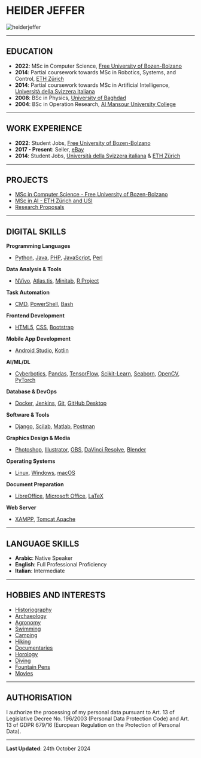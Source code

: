 # HEIDER JEFFER

<p style="text-align: justify;"><img alt="heiderjeffer" src="https://komarev.com/ghpvc/?username=heiderjeffer&amp;label=Profile%20views&amp;color=0e75b6&amp;style=flat" />&nbsp;</p>

---

<!---## PERSONAL INFORMATION
- **Name**: Heider Jeffer
- **Date of Birth**: 01/October/1986
- **Address**: Via Castel Weinegg 2, 39100, Bozen-Bolzano, Italy
- **E-mail**: [hheider.jeffer@gmail.com](mailto:hheider.jeffer@gmail.com)
- **Website**: [https://github.com/HeiderJeffer](https://github.com/HeiderJeffer)

---
-->
## EDUCATION

- **2022**: MSc in Computer Science, [Free University of Bozen-Bolzano](https://www.unibz.it/)
- **2014**: Partial coursework towards MSc in Robotics, Systems, and Control, [ETH Zürich](https://ethz.ch/en.html)
- **2014**: Partial coursework towards MSc in Artificial Intelligence, [Università della Svizzera italiana](https://www.usi.ch/en)
- **2008**: BSc in Physics, [University of Baghdad](https://en.uobaghdad.edu.iq/)
- **2004**: BSc in Operation Research, [Al Mansour University College](https://muc.edu.iq/en)

---

## WORK EXPERIENCE

- **2022**: Student Jobs, [Free University of Bozen-Bolzano](https://www.unibz.it/)
- **2017 - Present**: Seller, [eBay](https://www.ebay.it/usr/heidejeffe_0)
- **2014**: Student Jobs, [Università della Svizzera italiana](https://www.usi.ch/en) & [ETH Zürich](https://ethz.ch/en.html)

---

## PROJECTS

- [MSc in Computer Science - Free University of Bozen-Bolzano](https://github.com/HeiderJeffer?tab=repositories&q=UNIBZ&type=&language=&sort=)
- [MSc in AI - ETH Zürich and USI](https://github.com/HeiderJeffer?tab=repositories&q=MSc+in+AI+ETH+ZURICH+and+USI&type=&language=&sort=)
- [Research Proposals](https://github.com/HeiderJeffer?tab=repositories&q=rp&type=&language=&sort=)

---

## DIGITAL SKILLS

**Programming Languages**  
- [Python](https://www.python.org/), [Java](https://www.eclipse.org/), [PHP](https://www.phpmyadmin.net/), [JavaScript](https://www.w3schools.com/js/), [Perl](https://www.perl.org/)

**Data Analysis & Tools**  
- [NVivo](https://lumivero.com/products/nvivo/), [Atlas.tis](https://atlasti.com/), [Minitab](https://www.minitab.com/en-us/), [R Project](https://www.r-project.org/)

**Task Automation**  
- [CMD](https://learn.microsoft.com/en-us/windows-server/administration/windows-commands/cmd), [PowerShell](https://learn.microsoft.com/en-us/powershell/scripting/install/installing-powershell-on-windows?view=powershell-7.3), [Bash](https://www.gnu.org/software/bash/)

**Frontend Development**  
- [HTML5](https://www.w3schools.com/html/), [CSS](https://www.w3schools.com/css/), [Bootstrap](https://getbootstrap.com/)

**Mobile App Development**  
- [Android Studio](https://developer.android.com/studio), [Kotlin](https://kotlinlang.org/)

**AI/ML/DL**  
- [Cyberbotics](https://cyberbotics.com/), [Pandas](https://pandas.pydata.org/), [TensorFlow](https://www.tensorflow.org/), [Scikit-Learn](https://scikit-learn.org/stable/), [Seaborn](https://seaborn.pydata.org/), [OpenCV](https://opencv.org/), [PyTorch](https://pytorch.org/)

**Database & DevOps**  
- [Docker](https://www.docker.com/), [Jenkins](https://www.jenkins.io/), [Git](https://git-scm.com/), [GitHub Desktop](https://desktop.github.com/)

**Software & Tools**  
- [Django](https://www.djangoproject.com/), [Scilab](https://www.scilab.org/), [Matlab](https://www.mathworks.com/products/matlab.html), [Postman](https://www.postman.com/)

**Graphics Design & Media**  
- [Photoshop](https://www.adobe.com/products/photoshop.html), [Illustrator](https://www.adobe.com/products/illustrator.html#%3A~%3Atext%3DAdobe%20Illustrator%20is%20the%20industry%2Cfor%20Patterns%20or%20Global%20Edits), [OBS](https://obsproject.com/), [DaVinci Resolve](https://www.blackmagicdesign.com/products/davinciresolve), [Blender](https://www.blender.org/)

**Operating Systems**  
- [Linux](https://www.kernel.org/), [Windows](https://www.microsoft.com/en-us/windows), [macOS](https://support.apple.com/guide/mac-help/welcome/mac)

**Document Preparation**  
- [LibreOffice](https://www.libreoffice.org/), [Microsoft Office](https://www.office.com/), [LaTeX](https://www.overleaf.com/)

**Web Server**  
- [XAMPP](https://www.apachefriends.org/), [Tomcat Apache](https://tomcat.apache.org/)

---

## LANGUAGE SKILLS

- **Arabic**: Native Speaker
- **English**: Full Professional Proficiency
- **Italian**: Intermediate

---

## HOBBIES AND INTERESTS

- [Historiography](https://en.wikipedia.org/wiki/Historiography)
- [Archaeology](https://en.wikipedia.org/wiki/Archaeology)
- [Agronomy](https://en.wikipedia.org/wiki/Agronomy)
- [Swimming](https://en.wikipedia.org/wiki/Swimming)
- [Camping](https://en.wikipedia.org/wiki/Camping)
- [Hiking](https://en.wikipedia.org/wiki/Hiking)
- [Documentaries](https://en.wikipedia.org/wiki/Documentary_film)
- [Horology](https://en.wikipedia.org/wiki/Chronometry)
- [Diving](https://en.wikipedia.org/wiki/Underwater_diving)
- [Fountain Pens](https://en.wikipedia.org/wiki/Fountain_pen)
- [Movies](https://en.wikipedia.org/wiki/Film)

---

## AUTHORISATION

I authorize the processing of my personal data pursuant to Art. 13 of Legislative Decree No. 196/2003 (Personal Data Protection Code) and Art. 13 of GDPR 679/16 (European Regulation on the Protection of Personal Data).

---

**Last Updated**: 24th October 2024





<!--
<p>Welcome to the website of Heider Jeffer: Researcher| Developer| Software Engineer| Software Architect<br />
Artificial Intelligence| Machine Learning| Deep Learning| Simulation Modelation and Optimazition<br />
Human Computer Interaction| History Science| Archival Science| Digital Humanities| Media Technology<br />
Food Sciences| Nutrition| Public Health| Consumer Psychology| Human Behaviour| Sustainability| Social Science<br />
Climate Science| Environmental Science| Criminology</p>

<body>
<p><strong>EDUCATION</strong></p>

<ul>
	<li>2022 <a href="https://www.unibz.it/"><strong>Free University of Bozen-Bolzano</strong></a> - MSc in Computer Science.</li>
	<li>2014 <a href="https://ethz.ch/en.html"><strong>ETH Z&uuml;rich</strong></a> - MSc in Robotics, Systems and Control.</li>
	<li>2014 <a href="https://www.usi.ch/en"><strong>Universit&agrave; della Svizzera italiana</strong></a> - MSc in Artificial Intelligence.</li>
	<li>2008 <a href="https://en.uobaghdad.edu.iq/"><strong>University of Baghdad</strong></a> - BSc in Physics.</li>
	<li>2004 <a href="https://muc.edu.iq/en"><strong>Al Mansour University College</strong></a> - BSc in Operation Research.</li>
</ul>

<p><strong>WORK EXPERIENCE</strong></p>

<p>Student Jobs</p>

<ul>
	<li>2022 <a href="https://www.unibz.it/"><strong>Free University of Bozen-Bolzano</strong></a></li>
	<li>2014 <a href="https://ethz.ch/en.html"><strong>ETH Z&uuml;rich</strong></a></li>
	<li>2014 <a href="https://www.usi.ch/en"><strong>Universit&agrave; della Svizzera italiana</strong></a></li>
</ul>

<p>2017 Seller on <a href="https://www.ebay.it/usr/heidejeffe_0">eBay</a>:</p>

<ul>
	<li>High Quality Thinkpad XX30 Laptops</li>
	<li>Vintage Fountain Pen.</li>
	<li>Exquisite Antiques &amp; Elegant Home Decor - Antiques &ndash; Silver, Persian Old Carpets, and Glassware Vases.</li>
</ul>

<p><br />
<strong>Projects for MSc. in AI - ETH-Zurich and USI</strong></p>

<ol>
	<li><a href="https://github.com/HeiderJeffer/MSc.-ETH-Zurich-Universit-della-Svizzera-Italiana-Semantic-Web">Unraveling the Semantic Web: A Comprehensive Exploration</a>. Instructor: Dean Prof. <a href="https://www.inf.usi.ch/faculty/jazayeri/">Mehdi Jazayeri</a> - Assistant: Dr. <a href="https://people.idsia.ch/~nesic/CV/SasaNesic-CV.pdf">Sasa Nesic</a>. Design and Developed in Python by Heider Jeffer.</li>
	<li><a href="https://github.com/HeiderJeffer/MSc.-ETH-Zurich-and-UNIVERSIT-DELLA-SVIZZERA-ITALIANA-Intelligent-Information-Access/blob/main/README.md">Intelligent Information Access - Question Answering</a>.&nbsp; Instructor: Dean Prof. <a href="https://www.inf.usi.ch/faculty/jazayeri/">Mehdi Jazayeri</a>. Assistant: <a href="https://people.idsia.ch/~nesic/CV/SasaNesic-CV.pdf">Sasa Nesic</a> Instructor: Professor <a href="https://search.usi.ch/en/people/4f0dd874bbd63c00938825fae1843200/crestani-fabio">Fabio Crestani</a>. Assistant: Dr. Robert Gambera. Designed and Developed using Python by Author: Heider Jeffer.</li>
	<li><a href="https://github.com/HeiderJeffer/MSc.-ETH-Zurich-and-USI-Equilibrium-Analysis-in-Computational-Science/blob/main/README.md">Equilibrium Analysis in Computational Science</a>.&nbsp; Speaker: Heider Jeffer. Instructor: Dean Prof. <a href="https://www.inf.usi.ch/faculty/jazayeri/">Mehdi Jazayeri</a>. Assistant: Dr. <a href="https://people.idsia.ch/~nesic/CV/SasaNesic-CV.pdf">Sasa Nesic</a>. Designed and Developed using Python by Heider Jeffer.</li>
	<li><a href="https://github.com/HeiderJeffer/MSc-in-AI-ETH-USI-Abstract-Algebra">Exploring Abstract Algebra Concepts through Python: A Computational Approach</a>. Author: Heider Jeffer Instructor Dean Prof. <a href="https://www.inf.usi.ch/faculty/jazayeri/">Mehdi Jazayeri</a>. Assistant: Dr. <a href="https://people.idsia.ch/~nesic/CV/SasaNesic-CV.pdf">Sasa Nesic</a>. Designed and Developed using Python by Heider Jeffer.</li>
	<li><a href="https://github.com/HeiderJeffer/MSc.-in-AI-ETH-Zurich-and-USI-Simulation-Modulation-and-Optimization">Simulation, Modulation, and Optimization</a>. Author: Heider Jeffer. Instructor Dean Prof. <a href="https://www.inf.usi.ch/faculty/jazayeri/">Mehdi Jazayeri</a>. Assistant: Dr. <a href="https://people.idsia.ch/~nesic/CV/SasaNesic-CV.pdf">Sasa Nesic</a>. Designed and Developed using Python by Heider Jeffer.</li>
	<li><a href="https://github.com/HeiderJeffer/MSc.-in-AI-ETH-ZURICH-and-USI-Computational-Geometry">Computational Geometry</a>. Speaker: Prof. <a href="https://www.inf.usi.ch/faculty/papadopoulou/">Evanthia Papadopoulou</a> and Heider Jeffer. Instructor: Dean Prof. <a href="https://www.inf.usi.ch/faculty/jazayeri/">Mehdi Jazayeri</a>. Assistant: Dr. <a href="https://people.idsia.ch/~nesic/CV/SasaNesic-CV.pdf">Sasa Nesic</a>. Developed using Python by Heider Jeffer.</li>
	<li><a href="https://github.com/HeiderJeffer/MSc-in-AI-ETH-ZURICH-and-USI-Ubiquitous-Computing">Ubiquitous Computing</a>. Speaker: Heider Jeffer and Prof. <a href="https://search.usi.ch/en/people/c543f5bfc3f21587b8b79dee8ce84a93/langheinrich-marc">Marc Langheinrich</a>. Instructor: Dean Prof. <a href="https://www.inf.usi.ch/faculty/jazayeri/">Mehdi Jazayeri</a>. Assistant: Dr. <a href="https://people.idsia.ch/~nesic/CV/SasaNesic-CV.pdf">Sasa Nesic</a>. Developed using Python by Heider Jeffer.</li>
	<li><a href="https://github.com/HeiderJeffer/MSc-in-AI-ETH-and-USI-Computer-Graphics">Computer Graphics</a>. Speakers: Heider Jeffer and Prof. <a href="https://search.usi.ch/it/persone/cfb4ceb575aa84f8dc72d1da772b416b/hormann-kai">Kai Hormann</a>. Instructor: Dean Prof. <a href="https://www.inf.usi.ch/faculty/jazayeri/">Mehdi Jazayeri</a>. Assistant: Dr. <a href="https://people.idsia.ch/~nesic/CV/SasaNesic-CV.pdf">Sasa Nesic</a>. Developed using Python by Heider Jeffer.</li>
	<li><a href="https://github.com/HeiderJeffer/MSc-in-AI-ETH-and-USI-Programming-language">Programming language</a>. Speaker: Heider Jeffer. Instructor: Dean Prof. <a href="https://www.inf.usi.ch/faculty/jazayeri/">Mehdi Jazayeri</a>. Assistant: Dr. <a href="https://people.idsia.ch/~nesic/CV/SasaNesic-CV.pdf">Sasa Nesic</a>. Developed using Python by Heider Jeffer.</li>
	<li><a href="https://github.com/HeiderJeffer/MSc-in-AI-ETH-and-USI-The-rise-and-fall-of-IOS">THE RISE AND FALL OF I.O.S</a>. Instructor: Dean Prof. <a href="https://www.inf.usi.ch/faculty/jazayeri/">Mehdi Jazayeri</a>. Assistant: Dr. <a href="https://people.idsia.ch/~nesic/CV/SasaNesic-CV.pdf">Sasa Nesic</a>. Developed by Heider Jeffer Team.</li>
	<li><a href="https://github.com/HeiderJeffer/MSc-in-AI-ETH-and-USI-Algorithm-and-Complexity">Algorithm and Complexity in Artificial Intelligence</a>. Speakers: Heider Jeffer and Prof. <a href="https://people.idsia.ch/~juergen/">J&uuml;rgen Schmidhuber</a>. Instructor: Dean Prof. <a href="https://www.inf.usi.ch/faculty/jazayeri/">Mehdi Jazayeri</a>. Assistant: Dr. <a href="https://people.idsia.ch/~nesic/CV/SasaNesic-CV.pdf">Sasa Nesic</a>. Developed using Python by Heider Jeffer.</li>
</ol>

<p><strong>Projects for MSc. in Computer Science &ndash; UNIBZ</strong></p>

<ol>
	<li><a href="https://github.com/HeiderJeffer/Gilgamesh">Master Thesis: Why Hardware Startups Fail</a>. Supervisor Prof. <a href="https://www.unibz.it/en/faculties/engineering/academic-staff/person/31445-xiaofeng-wang">Xiaofeng Wang</a>. Developed and Submitted by Heider Jeffer for MSc in Computer Science.</li>
	<li><a href="https://github.com/HeiderJeffer/SZZ-Algorithm-for-Software-Reliability-and-Testing">SZZ Algorithm for Software Reliability and Testing</a>. Supervisor Prof <a href="https://www.unibz.it/en/faculties/engineering/academic-staff/person/2242-barbara-russo">Barbara Russo</a>. Developed by Heider Jeffer.</li>
	<li><a href="https://gitlab.inf.unibz.it/Heider.Jeffer/AYO">AYO Project for W&uuml;rth Phoenix Software Reliability and Testing</a>. Supervisor Prof <a href="https://www.unibz.it/en/faculties/engineering/academic-staff/person/2242-barbara-russo">Barbara Russo</a>. Developed using <a href="http://www.eclipse.org/downloads/eclipse-packages/" target="_blank">Java</a> by Heider Jeffer.</li>
	<li><a href="https://github.com/HeiderJeffer/Lean-Start-Up">Lean Start-Up</a>. Supervisor Prof. <a href="https://www.unibz.it/en/faculties/engineering/academic-staff/person/31445-xiaofeng-wang">Xiaofeng Wang</a>. Developed by Heider Jeffer.</li>
	<li><a href="https://github.com/HeiderJeffer/Statistical-Methods">Statistical Methods</a>. Supervisor Prof. <a href="https://webapps.unitn.it/du/en/Persona/PER0003959/Curriculum">Leonardo Ricci</a>. Stat solutions by Heider Jeffer.</li>
	<li><a href="https://github.com/HeiderJeffer/Software-Process-and-Project-Management">Software Process Management</a>. Supervisor Prof. <a href="https://ajanes.github.io/">Andrea Janes</a> Developed using Django, Python, MySQL, Slack, TravisCI by Heider Jeffer Team.</li>
	<li><a href="https://github.com/HeiderJeffer/Requirements-and-Design-of-Software-Systems">Requirements and Design of Software Systems</a>. Supervisor Prof. Gabriella Dodero. Requirements, Architecture and Design Document developed by Heider Jeffer.</li>
	<li><a href="https://github.com/HeiderJeffer/Institutional-Communication">Institutional Communication</a>. Supervisor Prof. <a href="https://www.gu.se/en/about/find-staff/davidegirardelli">Davide Girardelli</a>. &ldquo;USE NARRATIVE TO BUILD YOUR BRAND&rdquo; developed by Heider Jeffer</li>
	<li><a href="https://github.com/HeiderJeffer/Seminars-in-Human-Machine-Interaction">Seminars in Human Machine Interaction</a>. Supervisor Prof. <a href="https://www.unibz.it/en/faculties/engineering/academic-staff/person/8607-rosella-gennari">Rosella Gennari</a>. Wald and Z-Test, &nbsp;(<a href="https://measuringu.com/calculators/wald/#bestest">Best Estimate</a>,&nbsp;<a href="https://measuringu.com/calculators/wald/#maxlike">MLE</a>,&nbsp;<a href="https://measuringu.com/calculators/wald/#laplace_est">LaPlace</a>,&nbsp;<a href="https://measuringu.com/calculators/wald/#jeff_est">Jeffrey&#39;s</a>, and&nbsp;<a href="https://measuringu.com/calculators/wald/#wilson_est">Wilson</a>), Calculate the UX and struggle. Developed by Heider Jeffer Team.</li>
	<li><a href="https://github.com/HeiderJeffer/Technical-and-Scientific-Communication/">Technical and Scientific Communication</a>. Supervisor Prof. <a href="https://people.utwente.nl/g.guizzardi">Giancarlo Guizzardi</a>. Design and Developing an Academic Research Paper. Defend and Present by Heider Jeffer.</li>
	<li><a href="https://github.com/HeiderJeffer/System-Security">System Security</a>. Supervisor Prof <a href="https://www.ifi.uzh.ch/en/dbtg/Staff/helmer.html">Sven Helmer</a>. Building from scratch an Ecommerce website. Securing ecommerce website and its DB against Cyber Threats. Built and Developed using PHP by Heider Jeffer Team.</li>
	<li><a href="https://github.com/HeiderJeffer/Advanced-Internet-Technologies">Advanced Internet Technologies</a>. Supervisor Prof. <a href="https://www.unibz.it/en/faculties/engineering/academic-staff/person/36376-claus-pahl">Claus Pahl</a>. Building from scratch an Ecommerce website. Three Layers X Two Tiers are Software architecture of this project Built and Developed by Heider Jeffer Teams.</li>
	<li><a href="https://github.com/HeiderJeffer/Software-Reliability-and-Testing">Software Reliability and Testing</a>. Supervisor Prof <a href="https://www.unibz.it/en/faculties/engineering/academic-staff/person/2242-barbara-russo">Barbara Russo</a>. <a href="http://www.eclipse.org/downloads/eclipse-packages/">Java</a>&nbsp;is programming languages used in this repository. Developed by Heider Jeffer Team.</li>
	<li><a href="https://github.com/HeiderJeffer/Research-Methods">Research Methods</a>. Supervisor Prof <a href="https://www.unibz.it/en/faculties/engineering/academic-staff/person/2242-barbara-russo">Barbara Russo</a>. Build and Design a scientific paper from scratch and defend/present this paper. Developed by Heider Jeffer.</li>
	<li><a href="https://github.com/HeiderJeffer/Mobile-Systems-Engineering">Mobile Systems Engineering</a>. Supervisor Prof. <a href="https://2024.esec-fse.org/profile/romainrobbes">Romain Robbes</a>. Develop and build from scratch an Android E-commerce App. Developed using Android Studio by Heider Jeffer.</li>
	<li><a href="https://github.com/HeiderJeffer/Seminars-in-Software-and-IT-Engineering">Seminars in Software and IT Engineering</a>. Our application helps the students to know where the available rooms in a specific time are. Developed using Java AWS, Jasmine, Trello by Heider Jeffer Team.</li>
</ol>

<p>&nbsp;<strong>DIGITAL SKILLS</strong></p>

<ol>
	<li>Programming Languages:&nbsp;<a href="https://www.python.org/">Python</a>&nbsp;/&nbsp;<a href="https://www.eclipse.org/">Java</a>&nbsp;/&nbsp;<a href="https://www.phpmyadmin.net/">PHP</a>&nbsp;/&nbsp;<a href="https://www.w3schools.com/js/">Java Scripts</a>&nbsp;/&nbsp;<a href="https://www.perl.org/">Perl</a></li>
	<li>Qualitative data analysis:&nbsp;<a href="https://lumivero.com/products/nvivo/">NVivo</a>&nbsp;/&nbsp;<a href="https://atlasti.com/">Atlas tis</a></li>
	<li>Data analysis and Statistical Computing:&nbsp;<a href="https://www.minitab.com/en-us/">Minitab</a>&nbsp;/&nbsp;<a href="https://www.r-project.org/">R Project</a></li>
	<li>Task Automation:&nbsp;<a href="https://learn.microsoft.com/en-us/windows-server/administration/windows-commands/cmd">CMD</a>&nbsp;/&nbsp;<a href="https://learn.microsoft.com/en-us/powershell/scripting/install/installing-powershell-on-windows?view=powershell-7.3">PowerShell</a>&nbsp;/&nbsp;<a href="https://www.gnu.org/software/bash/">Bash</a></li>
	<li>Frontend Development:&nbsp;<a href="https://www.w3schools.com/html/">HTML 5</a>&nbsp;/<a href="https://www.w3schools.com/css/">&nbsp;CSS</a>&nbsp;/&nbsp;<a href="https://getbootstrap.com/">Bootstrap</a></li>
	<li>Mobile App Development:&nbsp;<a href="https://developer.android.com/studio">Android Studio</a>&nbsp;/&nbsp;<a href="https://kotlinlang.org/">Kotlin</a></li>
	<li>AI/ML/DL:&nbsp;<a href="https://cyberbotics.com/">Cyberbotics</a>&nbsp;/&nbsp;<a href="https://pandas.pydata.org/">Pandas</a>&nbsp;/&nbsp;<a href="https://www.tensorflow.org/">TensorFlow</a>&nbsp;/&nbsp;<a href="https://scikit-learn.org/stable/">Scikit-Learn</a>&nbsp;/&nbsp;<a href="https://seaborn.pydata.org/">Seaborn</a>&nbsp;/<a href="https://opencv.org/">&nbsp;OpenCV</a>&nbsp;/&nbsp;<a href="https://pytorch.org/">PyTorch</a></li>
	<li>Database:&nbsp;<a href="https://www.docker.com/">Docker</a>&nbsp;/&nbsp;<a href="https://www.jenkins.io/">Jenkins</a></li>
	<li>Framework:&nbsp;<a href="https://www.djangoproject.com/">Django</a></li>
	<li>Software:&nbsp;<a href="https://git-scm.com/">Git</a>&nbsp;/&nbsp;<a href="https://desktop.github.com/">GitHub Desktop</a>/<a href="https://www.scilab.org/">&nbsp;Scilab</a>/&nbsp;<a href="https://www.mathworks.com/products/matlab.html">Matlab</a>&nbsp;/&nbsp;<a href="https://www.postman.com/">Postman</a></li>
	<li>Graphics Design:&nbsp;<a href="https://www.adobe.com/products/photoshop.html">Photoshop</a>&nbsp;/&nbsp;<a href="https://www.adobe.com/products/illustrator.html#%3A~%3Atext%3DAdobe%20Illustrator%20is%20the%20industry%2Cfor%20Patterns%20or%20Global%20Edits">Illustrator</a>&nbsp;/&nbsp;<a href="https://obsproject.com/">OBS</a>&nbsp;/&nbsp;<a href="https://www.blackmagicdesign.com/products/davinciresolve">DaVinci resolve</a>&nbsp;/&nbsp;<a href="https://ezgif.com/maker">Gif</a>&nbsp;/&nbsp;<a href="https://shotcut.org/">Shotcut</a>&nbsp;/&nbsp;<a href="https://www.blender.org/">Blender</a>&nbsp;/&nbsp;<a href="https://kdenlive.org/en/">Kdenlive</a>&nbsp;/&nbsp;<a href="https://www.gimp.org/">Gimp</a></li>
	<li>Operating Systems:&nbsp;<a href="https://www.kernel.org/">Linux</a>&nbsp;/&nbsp;<a href="https://www.microsoft.com/en-us/windows">Windows</a>&nbsp;/&nbsp;<a href="https://support.apple.com/guide/mac-help/welcome/mac">Mac Apple</a></li>
	<li>Document Preparation: <a href="https://www.libreoffice.org/">LibreOffice</a>/&nbsp;<a href="https://www.office.com/">Microsoft Office</a> /&nbsp;<a href="https://www.overleaf.com/">Latex</a></li>
	<li>Web Server:&nbsp;<a href="https://www.apachefriends.org/">XAMPP</a>&nbsp;/&nbsp;<a href="https://tomcat.apache.org/">Tomcat Apache</a></li>
</ol>

<p><strong>HOBBIES AND INTERESTS</strong></p>

<p><a href="https://en.wikipedia.org/wiki/Historiography">Historiography</a> | <a href="https://en.wikipedia.org/wiki/Archaeology">Archaeology</a> | <a href="https://en.wikipedia.org/wiki/Agronomy">Agronomy</a> | <a href="https://en.wikipedia.org/wiki/Swimming">Swimming</a> |<a href="https://en.wikipedia.org/wiki/Camping"> Camping</a> | <a href="https://en.wikipedia.org/wiki/Documentary_film">Documentaries</a> | <a href="https://en.wikipedia.org/wiki/Chronometry">Horology</a> | <a href="https://en.wikipedia.org/wiki/Underwater_diving">Diving</a> | <a href="https://en.wikipedia.org/wiki/Fountain_pen">Fountain Pens</a> | <a href="https://en.wikipedia.org/wiki/Film">Movies</a></p>
</body>


### Legal Notice:  
*“I authorize the processing of my personal data pursuant to art. 13 of Legislative Decree no. 196 of 30 June 2003 - ‘Personal Data Protection Code’ and art. 13 of GDPR 679/16 - ‘European Regulation on the Protection of Personal Data’.”*  

---

*Heider Jeffer*  
*30th November 2024*  

--- 


Advancing Digital Business Innovation for SMEs through Informatics
-->
